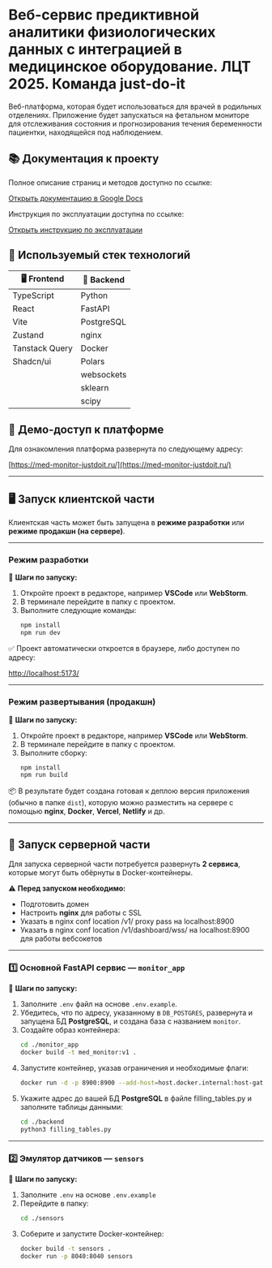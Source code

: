 # Веб-сервис предиктивной аналитики физиологических данных с интеграцией в медицинское оборудование. ЛЦТ 2025. Команда just-do-it

Веб-платформа, которая будет использоваться для
врачей в родильных отделениях. Приложение будет запускаться на фетальном мониторе для
отслеживания состояния и прогнозирования течения беременности пациентки, находящейся
под наблюдением.

## 📚 Документация к проекту

Полное описание страниц и методов доступно по ссылке:

[Открыть документацию в Google Docs](https://disk.yandex.ru/i/vNoV-fhENqYbMg)

Инструкция по эксплуатации доступна по ссылке:

[Открыть инструкцию по эксплуатации](https://disk.yandex.ru/i/8q0a3z6HcBKx8Q)

## 🚀 Используемый стек технологий

| 🖥️ Frontend    | 🦾 Backend |
|-----------------|------------|
| TypeScript      | Python     |
| React           | FastAPI    |
| Vite            | PostgreSQL |
| Zustand        | nginx      |
| Tanstack Query | Docker     |
| Shadcn/ui     | Polars     |
|                 | websockets |
|                 | sklearn    |
|                 | scipy      |


## 🔗 Демо-доступ к платформе

Для ознакомления платформа развернута по следующему адресу:

[https://med-monitor-justdoit.ru/](https://med-monitor-justdoit.ru/)

---

## 🖥️ Запуск клиентской части
Клиентская часть может быть запущена в **режиме разработки** или **режиме продакшн (на сервере)**.

---

### Режим разработки

🔧 **Шаги по запуску:**
1. Откройте проект в редакторе, например **VSCode** или **WebStorm**.
2. В терминале перейдите в папку с проектом.
3. Выполните следующие команды:
   ```bash
   npm install
   npm run dev
   ```

✅ Проект автоматически откроется в браузере, либо доступен по адресу:

[http://localhost:5173/](http://localhost:5173/)

---

### Режим развертывания (продакшн)

🔧 **Шаги по запуску:**
1. Откройте проект в редакторе, например **VSCode** или **WebStorm**.
2. В терминале перейдите в папку с проектом.
3. Выполните сборку:
   ```bash
   npm install
   npm run build
   ```

📦 В результате будет создана готовая к деплою версия приложения (обычно в папке `dist`), которую можно разместить на сервере с помощью **nginx**, **Docker**, **Vercel**, **Netlify** и др.

---

## 🦾  Запуск серверной части

Для запуска серверной части потребуется развернуть **2 сервиса**, которые могут быть обёрнуты в Docker-контейнеры.

⚠️ **Перед запуском необходимо:**
- Подготовить домен
- Настроить **nginx** для работы с SSL
- Указать в nginx conf location /v1/ proxy pass на localhost:8900
- Указать в nginx conf location /v1/dashboard/wss/ на localhost:8900 для работы вебсокетов

---

### 1️⃣ Основной FastAPI сервис — `monitor_app`

🔧 **Шаги по запуску:**
1. Заполните `.env` файл на основе `.env.example`.
2. Убедитесь, что по адресу, указанному в `DB_POSTGRES`, развернута и запущена БД **PostgreSQL**, и создана база с названием `monitor`.
3. Создайте образ контейнера:
   ```bash
   cd ./monitor_app
   docker build -t med_monitor:v1 .
   ```
4. Запустите контейнер, указав ограничения и необходимые флаги:
   ```bash
   docker run -d -p 8900:8900 --add-host=host.docker.internal:host-gateway -m 8g --cpuset-cpus="8-15" med_monitor:v1
   ```
5. Укажите адрес до вашей БД **PostgreSQL** в файле filling_tables.py и заполните таблицы данными:
   ```bash
   cd ./backend
   python3 filling_tables.py
   ```

---

### 2️⃣ Эмулятор датчиков — `sensors`

🔧 **Шаги по запуску:**
1. Заполните `.env` на основе `.env.example`  
2. Перейдите в папку:
   ```bash
   cd ./sensors
   ```
3. Соберите и запустите Docker-контейнер:
   ```bash
   docker build -t sensors .
   docker run -p 8040:8040 sensors
   ```
